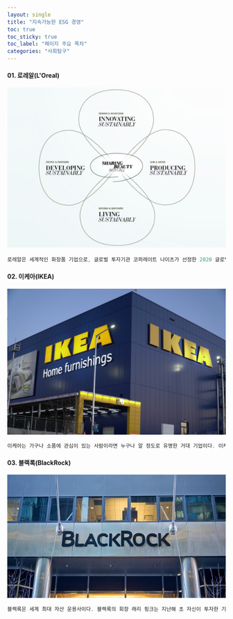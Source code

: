 ```yaml
---
layout: single
title: "지속가능한 ESG 경영"
toc: true
toc_sticky: true
toc_label: "페이지 주요 목차"
categories: "사회탐구"
---
```


#### 01. 로레알(L'Oreal)
![ESG](/assets/images/esg1.jfif)

~~~c
로레알은 세계적인 화장품 기업으로, 글로벌 투자기관 코퍼레이트 나이츠가 선정한 2020 글로벌 지속가능경영 100대 기업 중 98위를 차지하는 등 ESG 경영에 앞장서고 있는 대표 기업 중 하나이다. 로레알은 2013년 그룹 지속가능경영 프로젝트인 'Sharing Beauty With All'을 수립하고 상품 디자인, 유통, 생산과정, 원재료 조달 등 가치 사슬의 전 단계에서 지속가능 달성을 위해 노력해왔다. 그에 따라 혁신, 생산, 삶, 발전이라는 네 가지 핵심 분야를 선정하고 각 분야의 목표를 수립해 ESG 경영을 체계적으로 이루어왔다. 로레알은 미국 켄터키 및 알칸사스에 위치한 생산시설에 대규모 태양광 발전 시설을 도입하는 등 신재생 에너지를 빠르게 도입해탄소 배출량 감축을 이루었고, 재생 가능한 바이오 플라스틱을 사용하며 플라스틱 포장재로 인한 환경오염을 막고 있다.
~~~

#### 02. 이케아(IKEA)
![ESG2](/assets/images/esg2.jpg)
~~~c
이케아는 가구나 소품에 관심이 있는 사람이라면 누구나 알 정도로 유명한 거대 기업이다. 이케아의 창업주 잉바르 캄프라드는 "낮은 가격으로도 멋진 디자인과 실용성을 갖춘 제품을 충분히 판매할 수 있어야 한다"라는 믿음 하에 이케아를 창업했는데, 이케아의 본 목표는 단순히 좋은 제품을 저렴한 가격에 판매하는 것이 아니라 자원순환을 통해 기후변화에 대처하며 긍정적인 사회 변화를 이끌어내는 것이었다. 그에 따라 2012년 지속가능경영 전략인 'People & Planet Positive'를 내세우고 장기적인 로드맵을 구축해 ESG 경영을 하고 있다. 
~~~

#### 03. 블랙록(BlackRock)
![ESG3](/assets/images/esg3.jpg)
~~~c
블랙록은 세계 최대 자산 운용사이다. 블랙록의 회장 래리 핑크는 지난해 초 자신이 투자한 기업들에 공개서한을 보내 앞으로 투자 결정 시 지속 가능성을 기준으로 삼겠다며 ESG 강화를 촉구했고, 이후 전 세계적인 ESG 열풍이 불게 되었다. 즉, 블랙록이 ESG 경영 확대에 촉매제 역할을 하게 된 것이다. 
~~~

